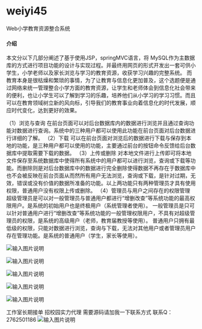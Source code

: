# weiyi45
Web小学教育资源整合系统

#### 介绍
本文分以下几部分阐述了基于使用JSP，springMVC语言，将 MySQL作为主数据库的方式进行项目功能的设计与实现过程。并最终用网页的形式开发出一套可供小学生，小学老师以及家长浏览与学习的教育资源，收获学习兴趣的完整系统。
而教育本身是很枯燥和繁琐的事情，为了让教育与信息化更加普及，这个选题便是通过网络来统一管理整合小学方面的教育资源，让学生和老师体会到信息化社会带来的便利，也让小学生可以了解到学习的乐趣，培养他们从小学习的学习习惯。而且可以在教育领域树立新的风向标，引导我们的教育事业向着信息化的时代发展，顺应时代变化，达到更好的效果。


（1）浏览与查询
在前台页面可以对后台数据库内的数据进行浏览并且通过查询功能对数据进行查询。系统中的三种用户都可以使用此功能在前台页面对后台数据进行详细的了解。 
（2）下载
可以在前台页面对浏览后的数据进行下载与保存到本地的功能，是三种用户都可以使用的功能，主要通过前台的按钮命令反馈给后台数据库中提取需要下载的数据。
（3）上传或删除
    对本地文件进行上传即可将本地文件保存至系统数据库中使得所有系统中的用户都可以进行浏览，查询或下载等功能。而删除则是对后台数据库中的数据进行完全删除使得数据不再存在于数据库中也不会被反映在前台页面从而然所有用户无法浏览，查询或下载，是针对过期，无效，错误或没有价值的数据所准备的功能。以上两功能只有两种管理员才具有使用权限，普通用户没有权限上传或删除。
（4）管理员与用户之间存在的权限管理
超级管理员是可以对一般管理员与普通用户都进行“增删改查”等系统功能的最高权限用户。是系统的初始用户也是终极用户（系统管理者使用）。
一般管理员是只可以针对普通用户进行“增删改查”等系统功能的一般管理权限用户，不具有对超级管理员的权限，是系统的高级用户（老师，教育届教授等使用）。
普通用户只拥有最低级的权限，只能对数据进行浏览，查询与下载，无法对其他用户或者管理员用户存在管理功能。是系统的普通用户（学生，家长等使用）。     

![输入图片说明](https://images.gitee.com/uploads/images/2020/1128/235256_11bd7fb8_4865385.png "屏幕截图.png")

![输入图片说明](https://images.gitee.com/uploads/images/2020/1128/235306_c7cb6159_4865385.png "屏幕截图.png")

![输入图片说明](https://images.gitee.com/uploads/images/2020/1128/235316_7d8276ef_4865385.png "屏幕截图.png")

![输入图片说明](https://images.gitee.com/uploads/images/2020/1128/235323_2c90a3c4_4865385.png "屏幕截图.png")

![输入图片说明](https://images.gitee.com/uploads/images/2020/1128/235330_cb20e1c7_4865385.png "屏幕截图.png")

工作室长期接单 招校园实力代理
需要源码请加我一下联系方式
联系Q：2762501186
![输入图片说明](https://images.gitee.com/uploads/images/2020/1119/003728_cd598bb9_4865385.jpeg "微信.jpg")
